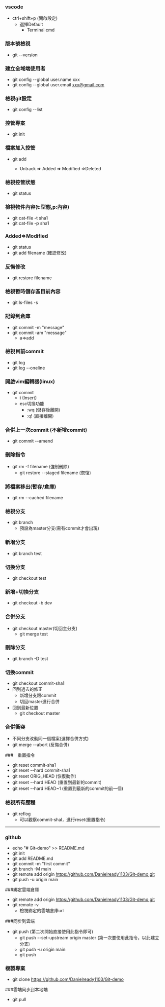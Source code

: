 ### vscode
- ctrl+shift+p (開啟設定)
	-  選擇Default
		- Terminal cmd

### 版本號檢視
- git --version

### 建立全域端使用者
- git config --global user.name xxx
- git config --global user.email xxx@gmail.com

### 檢視git設定
- git config --list

### 控管專案
- git init

### 檔案加入控管
- git add <filename>
	- Untrack => Added => Modified =>Deleted   

### 檢視控管狀態
- git status

### 檢視物件內容(t:型態,p:內容)
- git cat-file -t sha1 
- git cat-file -p sha1

### Added=>Modified 
- git status
- git add filename (確認修改)

### 反悔修改
- git restore filename

### 檢視暫時儲存區目前內容
- git ls-files -s

### 記錄到倉庫
- git commit -m "message"
- git commit -am "message"
	- a=>add
	
### 檢視目前commit 
- git log 
- git log --oneline 

### 開啟vim編輯器(linux)
-   git commit 
	- i (Insert)
	- esc切換功能 
		- :wq (儲存後離開)
		- :q! (直接離開)

### 合併上一次commit (不新增commit)
- git commit --amend


### 刪除指令
- git rm -f filename (強制刪除)
	- git restore --staged filename (恢復)

### 將檔案移出(暫存/倉庫)
- git rm --cached filename

### 檢視分支
- git branch 
	- 預設為master分支(需有commit才會出現)

### 新增分支
- git branch test

### 切換分支
- git checkout test

### 新增+切換分支
- git checkout -b dev

### 合併分支
- git checkout master(切回主分支)
	- git merge test

### 刪除分支
- git branch -D test

### 切換commit
- git checkout commit-sha1
- 回到過去的修正
 	- 新增分支跟commit 
	- 切回master進行合併
- 回到最新位置
	- git checkout master

### 合併衝突
- 不同分支改動同一個檔案(選擇合併方式)
- git merge --abort (反悔合併)

###　重置指令
- git reset commit-sha1
- git reset --hard commit-sha1
- git reset ORIG_HEAD (恢復動作）
- git reset --hard HEAD (重置到最新的commit)
- git reset --hard HEAD~1 (重置到最新的commit的前一個) 

### 檢視所有歷程
- git reflog
	- 可以觀察commit-shal，進行reset(重置指令)
-----------------------------------------
### github
- echo "# Git-demo" >> README.md
- git init
- git add README.md
- git commit -m "first commit"
- git branch -M main
- git remote add origin https://github.com/Danielready1103/Git-demo.git
- git push -u origin main

###綁定雲端倉庫
- git remote add origin https://github.com/Danielready1103/Git-demo.git
- git remote -v
	- 檢視綁定的雲端倉庫url

###同步到雲端
- git push (第二次開始直接使用此指令即可)
	- git push --set-upstream origin master (第一次要使用此指令，以此建立分支)
	- git push -u origin main
	- git push 

### 複製專案
- git clone https://github.com/Danielready1103/Git-demo

###雲端同步到本地端
- git pull
